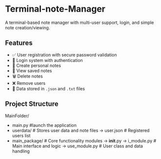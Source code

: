# Terminal-note-Manager
A terminal-based note manager with multi-user support, login, and simple note creation/viewing.

## Features

- ✅ User registration with secure password validation
- 🔐 Login system with authentication
- 📝 Create personal notes
- 📖 View saved notes
- 🗑️ Delete notes
- ❌ Remove users
- 📂 Data stored in `.json` and `.txt` files

## Project Structure

MainFolder/
- main.py #launch the application
- userdata/ # Stores user data and note files
  -> user.json # Registered users list
- main_package/ # Core functionality modules
  -> __init__.py
  -> i_module.py # Main interface and logic
  -> use_module.py # User class and data handling

